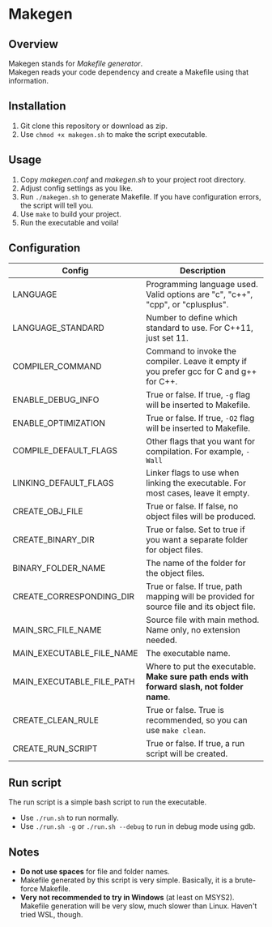 # Makegen

## Overview

Makegen stands for *Makefile generator*.  
Makegen reads your code dependency and create a Makefile using that information.

## Installation

1. Git clone this repository or download as zip.
2. Use `chmod +x makegen.sh` to make the script executable.

## Usage

1. Copy *makegen.conf* and *makegen.sh* to your project root directory.
2. Adjust config settings as you like.
3. Run `./makegen.sh` to generate Makefile. If you have configuration errors, the script will tell you.
4. Use `make` to build your project.
5. Run the executable and voila!

## Configuration

| Config                       | Description                                                                                 |
|------------------------------|---------------------------------------------------------------------------------------------|
| LANGUAGE                     | Programming language used. Valid options are "c", "c++", "cpp", or "cplusplus".             |
| LANGUAGE_STANDARD            | Number to define which standard to use. For C++11, just set 11.                             | 
| COMPILER_COMMAND             | Command to invoke the compiler. Leave it empty if you prefer gcc for C and g++ for C++.     |
| ENABLE_DEBUG_INFO            | True or false. If true, `-g` flag will be inserted to Makefile.                             |
| ENABLE_OPTIMIZATION          | True or false. If true, `-O2` flag will be inserted to Makefile.                            |
| COMPILE_DEFAULT_FLAGS        | Other flags that you want for compilation. For example, `-Wall`                             |
| LINKING_DEFAULT_FLAGS        | Linker flags to use when linking the executable. For most cases, leave it empty.            |
| CREATE_OBJ_FILE              | True or false. If false, no object files will be produced.                                  |
| CREATE_BINARY_DIR            | True or false. Set to true if you want a separate folder for object files.                  |
| BINARY_FOLDER_NAME           | The name of the folder for the object files.                                                |
| CREATE_CORRESPONDING_DIR     | True or false. If true, path mapping will be provided for source file and its object file.  |                | SRC_ROOT_FOLDER_NAME         | The source code root folder name.                                                           |
| MAIN_SRC_FILE_NAME           | Source file with main method. Name only, no extension needed.                               |
| MAIN_EXECUTABLE_FILE_NAME    | The executable name.                                                                        |
| MAIN_EXECUTABLE_FILE_PATH    | Where to put the executable. **Make sure path ends with forward slash, not folder name**.   |
| CREATE_CLEAN_RULE            | True or false. True is recommended, so you can use `make clean`.                            |
| CREATE_RUN_SCRIPT            | True or false. If true, a run script will be created.                                       |

## Run script
The run script is a simple bash script to run the executable.
- Use `./run.sh` to run normally.
- Use `./run.sh -g` or `./run.sh --debug` to run in debug mode using gdb.

## Notes
- **Do not use spaces** for file and folder names.
- Makefile generated by this script is very simple. Basically, it is a brute-force Makefile.
- **Very not recommended to try in Windows** (at least on MSYS2). Makefile generation will be very slow, much slower than Linux. Haven't tried WSL, though.
